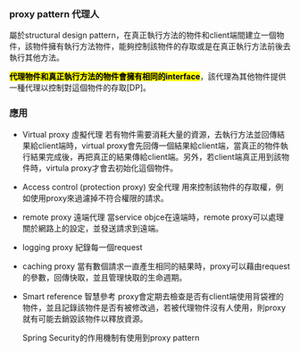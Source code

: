 ### proxy pattern 代理人
屬於structural design pattern，在真正執行方法的物件和client端間建立一個物件，該物件擁有執行方法物件，能夠控制該物件的存取或是在真正執行方法前後去執行其他方法。

<mark>**代理物件和真正執行方法的物件會擁有相同的interface**</mark>，該代理為其他物件提供一種代理以控制對這個物件的存取[DP]。

### 應用

* Virtual proxy 虛擬代理
  若有物件需要消耗大量的資源，去執行方法並回傳結果給client端時，virtual proxy會先回傳一個結果給client端，當真正的物件執行結果完成後，再把真正的結果傳給client端。另外，若client端真正用到該物件時，virtula proxy才會去初始化這個物件。

*  Access control (protection proxy) 安全代理
用來控制該物件的存取權，例如使用proxy來過濾掉不符合權限的請求。

* remote proxy 遠端代理
  當service objce在遠端時，remote proxy可以處理關於網路上的設定，並發送請求到遠端。

* logging proxy
  紀錄每一個request

* caching proxy
  當有數個請求一直產生相同的結果時，proxy可以藉由request的參數，回傳快取，並且管理快取的生命週期。

* Smart reference 智慧參考
  proxy會定期去檢查是否有client端使用背袋裡的物件，並且記錄該物件是否有被修改過，若被代理物件沒有人使用，則proxy就有可能去銷毀該物件以釋放資源。

  Spring Security的作用機制有使用到proxy pattern
  